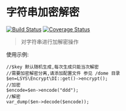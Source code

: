 字符串加密解密
===

[![Build Status](https://travis-ci.com/php-lsys/encrypt.svg?branch=master)](https://travis-ci.com/php-lsys/encrypt)
[![Coverage Status](https://coveralls.io/repos/github/php-lsys/encrypt/badge.svg?branch=master)](https://coveralls.io/github/php-lsys/encrypt?branch=master)

> 对字符串进行加解密操作

使用示例:
```
//$key 默认随机生成,每次生成只能当次解密
//需要加密解密分离,请添加配置文件 参见 /dome 目录
$en=LSYS\Encrypt\DI::get()->encrypt();
//加密
$encode=$en->encode("ddd");
//解密
var_dump($en->decode($encode));
```